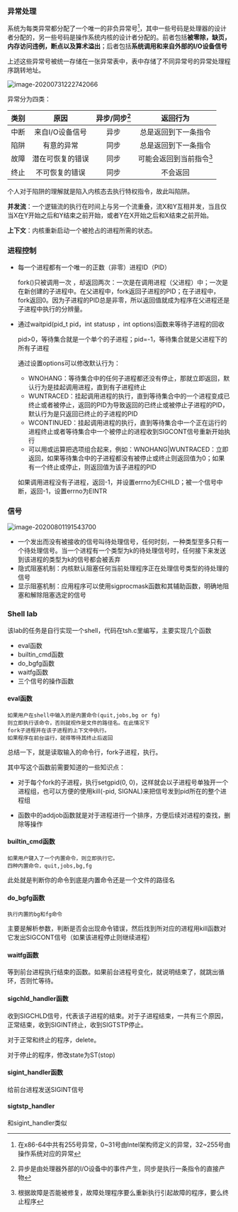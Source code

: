 ### 异常处理

系统为每类异常都分配了一个唯一的非负异常号[^1]，其中一些号码是处理器的设计者分配的，另一些号码是操作系统内核的设计者分配的。前者包括**被零除，缺页，内存访问违例，断点以及算术溢出**；后者包括**系统调用和来自外部的I/O设备信号**

[^1]: 在x86-64中共有255号异常，0~31号由Intel架构师定义的异常，32~255号由操作系统对应的异常

上述这些异常号被统一存储在一张异常表中，表中存储了不同异常号的异常处理程序跳转地址。

![image-20200731222742066](https://gitee.com/zhzzhz/blog_warehouse/raw/master/img/image-20200731222742066.png)

异常分为四类：

| 类别 |       原因       | 异步/同步[^2] |         返回行为         |
| :--: | :--------------: | :-----------: | :----------------------: |
| 中断 | 来自I/O设备信号  |     异步      |   总是返回到下一条指令   |
| 陷阱 |    有意的异常    |     同步      |   总是返回到下一条指令   |
| 故障 | 潜在可恢复的错误 |     同步      | 可能会返回到当前指令[^3] |
| 终止 |  不可恢复的错误  |     同步      |         不会返回         |

[^2]: 异步是由处理器外部的I/O设备中的事件产生，同步是执行一条指令的直接产物
[^3]: 根据故障是否能被修复，故障处理程序要么重新执行引起故障的程序，要么终止程序

个人对于陷阱的理解就是陷入内核态去执行特权指令，故此叫陷阱。

**并发流**：一个逻辑流的执行在时间上与另一个流重叠，流X和Y互相并发，当且仅当X在Y开始之后和Y结束之前开始，或者Y在X开始之后和X结束之前开始。

**上下文**：内核重新启动一个被抢占的进程所需的状态。

### 进程控制

+ 每一个进程都有一个唯一的正数（非零）进程ID（PID）

  fork()只被调用一次 ，却返回两次：一次是在调用进程（父进程）中；一次是在新创建的子进程中。在父进程中，fork返回子进程的PID；在子进程中，fork返回0。因为子进程的PID总是非零，所以返回值就成为程序在父进程还是子进程中执行的分辨量。

+ 通过waitpid(pid_t pid，int statusp ，int options)函数来等待子进程的回收

  pid>0，等待集合就是一个单个的子进程；pid=-1，等待集合就是父进程下的所有子进程

  通过设置options可以修改默认行为：

  - WNOHANG：等待集合中的任何子进程都还没有停止，那就立即返回，默认行为是挂起调用进程，直到有子进程终止
  - WUNTRACED：挂起调用进程的执行，直到等待集合中的一个进程变成已终止或者被停止，返回的PID为导致返回的已终止或被停止子进程的PID，默认行为是只返回已终止的子进程的PID
  - WCONTINUED：挂起调用进程的执行，直到等待集合中一个正在运行的进程终止或者等待集合中一个被停止的进程收到SIGCONT信号重新开始执行
  - 可以用或运算把选项组合起来，例如：WNOHANG|WUNTRACED：立即返回，如果等待集合中的子进程都没有被停止或终止则返回值为0；如果有一个终止或停止，则返回值为该子进程的PID

  如果调用进程没有子进程，返回-1，并设置errno为ECHILD；被一个信号中断，返回-1，设置errno为EINTR

### 信号

![image-20200801191543700](https://gitee.com/zhzzhz/blog_warehouse/raw/master/img/image-20200801191543700.png)

+ 一个发出而没有被接收的信号叫待处理信号，任何时刻，一种类型至多只有一个待处理信号。当一个进程有一个类型为k的待处理信号时，任何接下来发送到该进程的类型为k的信号都会被丢弃
+ 隐式阻塞机制：内核默认阻塞任何当前处理程序正在处理信号类型的待处理的信号
+ 显示阻塞机制：应用程序可以使用sigprocmask函数和其辅助函数，明确地阻塞和解除阻塞选定的信号

### Shell lab

该lab的任务是自行实现一个shell，代码在tsh.c里编写，主要实现几个函数

+ eval函数
+ builtin_cmd函数
+ do_bgfg函数
+ waitfg函数
+ 三个信号的操作函数

#### eval函数

```
如果用户在shell中输入的是内置命令(quit,jobs,bg or fg)
则立即执行该命令，否则就视作是文件的路径名。在此情况下
fork子进程并在该子进程的上下文中执行。
如果程序在前台运行，就得等待其终止后返回
```

总结一下，就是读取输入的命令行，fork子进程，执行。

其中写这个函数前需要知道的一些知识点：

+ 对于每个fork的子进程，执行setgpid(0, 0)，这样就会以子进程号单独开一个进程组，也可以方便的使用kill(-pid, SIGNAL)来把信号发到pid所在的整个进程组

+ 函数中的addjob函数就是对于进程进行一个排序，方便后续对进程的查找，删除等操作

#### builtin_cmd函数

```
如果用户键入了一个内置命令，则立即执行它。
四种内置命令，quit,jobs,bg,fg
```

此处就是判断你的命令到底是内置命令还是一个文件的路径名

#### do_bgfg函数

```
执行内置的bg和fg命令
```

主要是解析参数，判断是否会出现命令错误，然后找到所对应的进程用kill函数对它发出SIGCONT信号（如果该进程停止则继续进程）

#### waitfg函数

等到前台进程执行结束的函数。如果前台进程号变化，就说明结束了，就跳出循环，否则忙等待。

#### sigchld_handler函数

收到SIGCHLD信号，代表该子进程的结束。对于子进程结束，一共有三个原因，正常结束，收到SIGINT终止，收到SIGTSTP停止。

对于正常和终止的程序，delete。

对于停止的程序，修改state为ST(stop)

#### sigint_handler函数

给前台进程发送SIGINT信号

#### sigtstp_handler

和sigint_handler类似